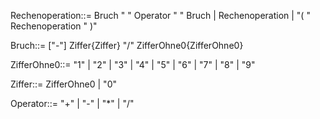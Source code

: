 Rechenoperation::= Bruch " " Operator " " Bruch | Rechenoperation | "( " Rechenoperation " )"

Bruch::= ["-"] Ziffer{Ziffer} "/" ZifferOhne0{ZifferOhne0}

ZifferOhne0::= "1" | "2" | "3" | "4" | "5" | "6" | "7" | "8" | "9"

Ziffer::= ZifferOhne0 | "0"

Operator::= "+" | "-" | "*" | "/"
